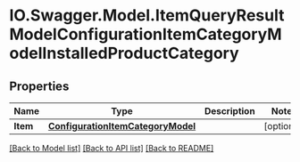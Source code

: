 # IO.Swagger.Model.ItemQueryResultModelConfigurationItemCategoryModelInstalledProductCategory
## Properties

Name | Type | Description | Notes
------------ | ------------- | ------------- | -------------
**Item** | [**ConfigurationItemCategoryModel**](ConfigurationItemCategoryModel.md) |  | [optional] 

[[Back to Model list]](../README.md#documentation-for-models) [[Back to API list]](../README.md#documentation-for-api-endpoints) [[Back to README]](../README.md)

